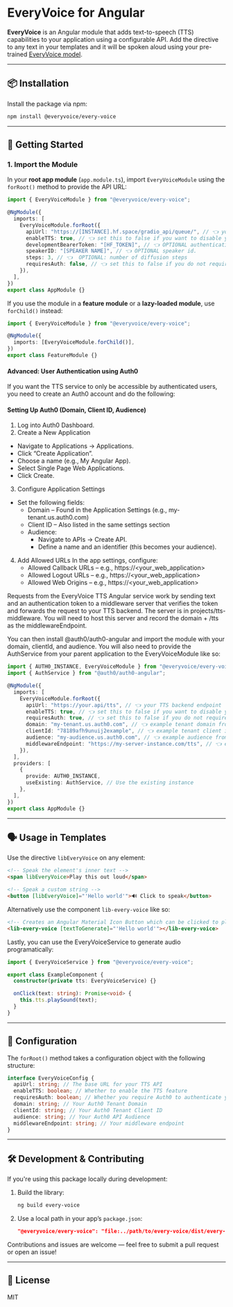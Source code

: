 # EveryVoice for Angular

**EveryVoice** is an Angular module that adds text-to-speech (TTS) capabilities to your application using a configurable API. Add the directive to any text in your templates and it will be spoken aloud using your pre-trained [EveryVoice model](https://everyvoice.ca).

---

## 📦 Installation

Install the package via npm:

```bash
npm install @everyvoice/every-voice
```

---

## 🚀 Getting Started

### 1. Import the Module

In your **root app module** (`app.module.ts`), import `EveryVoiceModule` using the `forRoot()` method to provide the API URL:

```ts
import { EveryVoiceModule } from "@everyvoice/every-voice";

@NgModule({
  imports: [
    EveryVoiceModule.forRoot({
      apiUrl: "https://[INSTANCE].hf.space/gradio_api/queue/", // 👈 your TTS backend endpoint
      enableTTS: true, // 👈 set this to false if you want to disable your TTS in certain deployment environments. Note, if this is disabled, your EveryVoice components will not render and TTS will not be accessible from your application.
      developmentBearerToken: "[HF_TOKEN]", // 👈 OPTIONAL authentication token if required by your API. It will be treated as an Authorization Bearer token. IMPORTANT - this is for development only. You should store your environment variables in a secure location in production. Do not commit your access token to a public repo.
      speakerID: "[SPEAKER NAME]", // 👈 OPTIONAL speaker id.
      steps: 3, // 👈  OPTIONAL: number of diffusion steps
      requiresAuth: false, // 👈 set this to false if you do not require users to authenticate before using TTS. If you do, you will need to set up an Auth0 account. See below for more details.
    }),
  ],
})
export class AppModule {}
```

If you use the module in a **feature module** or a **lazy-loaded module**, use `forChild()` instead:

```ts
import { EveryVoiceModule } from "@everyvoice/every-voice";

@NgModule({
  imports: [EveryVoiceModule.forChild()],
})
export class FeatureModule {}
```

#### Advanced: User Authentication using Auth0

If you want the TTS service to only be accessible by authenticated users, you need to create an Auth0 account and do the following:

#### Setting Up Auth0 (Domain, Client ID, Audience)

1. Log into Auth0 Dashboard.
2. Create a New Application

- Navigate to Applications → Applications.
- Click “Create Application”.
- Choose a name (e.g., My Angular App).
- Select Single Page Web Applications.
- Click Create.

3. Configure Application Settings

- Set the following fields:
  - Domain – Found in the Application Settings (e.g., my-tenant.us.auth0.com)
  - Client ID – Also listed in the same settings section
  - Audience:
    - Navigate to APIs → Create API.
    - Define a name and an identifier (this becomes your audience).

4. Add Allowed URLs
   In the app settings, configure:
   - Allowed Callback URLs – e.g., https://<your_web_application>
   - Allowed Logout URLs – e.g., https://<your_web_application>
   - Allowed Web Origins – e.g., https://<your_web_application>

Requests from the EveryVoice TTS Angular service work by sending text and an authentication token to a middleware server that verifies the token and forwards the request to your TTS backend. The server is in projects/tts-middleware. You will need to host this server and record the domain + /tts as the middlewareEndpoint.

You can then install @auth0/auth0-angular and import the module with your domain, clientId, and audience. You will also need to provide the AuthService from your parent application to the EveryVoiceModule like so:

```ts
import { AUTH0_INSTANCE, EveryVoiceModule } from "@everyvoice/every-voice";
import { AuthService } from "@auth0/auth0-angular";

@NgModule({
  imports: [
    EveryVoiceModule.forRoot({
      apiUrl: "https://your.api/tts", // 👈 your TTS backend endpoint
      enableTTS: true, // 👈 set this to false if you want to disable your TTS in certain deployment environments. Note, if this is disabled, your EveryVoice components will not render and TTS will not be accessible from your application.
      requiresAuth: true, // 👈 set this to false if you do not require users to authenticate before using TTS. If you do, you will need to set up an Auth0 account. See below for more details.
      domain: "my-tenant.us.auth0.com", // 👈 example tenant domain from auth0
      clientId: "78189afh9unuij2example", // 👈 example tenant client id from auth0
      audience: "my-audience.us.auth0.com", // 👈 example audience from auth0,
      middlewareEndpoint: "https://my-server-instance.com/tts", // 👈 endpoint for the projects/tts-middleware server,
    }),
  ],
  providers: [
    {
      provide: AUTH0_INSTANCE,
      useExisting: AuthService, // Use the existing instance
    },
  ],
})
export class AppModule {}
```

---

## 🗣️ Usage in Templates

Use the directive `libEveryVoice` on any element:

```html
<!-- Speak the element's inner text -->
<span libEveryVoice>Play this out loud</span>

<!-- Speak a custom string -->
<button [libEveryVoice]="'Hello world'">🔊 Click to speak</button>
```

Alternatively use the component `lib-every-voice` like so:

```html
<!-- Creates an Angular Material Icon Button which can be clicked to play [textToGenerate] -->
<lib-every-voice [textToGenerate]="'Hello world'"></lib-every-voice>
```

Lastly, you can use the EveryVoiceService to generate audio programatically:

```ts
import { EveryVoiceService } from "@everyvoice/every-voice";

export class ExampleComponent {
  constructor(private tts: EveryVoiceService) {}

  onClick(text: string): Promise<void> {
    this.tts.playSound(text);
  }
}
```

---

## 🔧 Configuration

The `forRoot()` method takes a configuration object with the following structure:

```ts
interface EveryVoiceConfig {
  apiUrl: string; // The base URL for your TTS API
  enableTTS: boolean; // Whether to enable the TTS feature
  requiresAuth: boolean; // Whether you require Auth0 to authenticate your TTS service
  domain: string; // Your Auth0 Tenant Domain
  clientId: string; // Your Auth0 Tenant Client ID
  audience: string; // Your Auth0 API Audience
  middlewareEndpoint: string; // Your middleware endpoint
}
```

---

## 🛠️ Development & Contributing

If you're using this package locally during development:

1. Build the library:

   ```bash
   ng build every-voice
   ```

2. Use a local path in your app’s `package.json`:

   ```json
   "@everyvoice/every-voice": "file:../path/to/every-voice/dist/every-voice"
   ```

Contributions and issues are welcome — feel free to submit a pull request or open an issue!

---

## 📄 License

MIT
